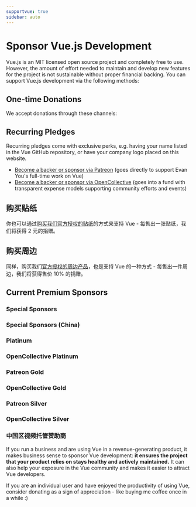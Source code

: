 ```yaml
---
supportvue: true
sidebar: auto
---
```


# Sponsor Vue.js Development

Vue.js is an MIT licensed open source project and completely free to use.
However, the amount of effort needed to maintain and develop new features for the project is not sustainable without proper financial backing. You can support Vue.js development via the following methods:

## One-time Donations

We accept donations through these channels:

<support-Coins />

## Recurring Pledges

Recurring pledges come with exclusive perks, e.g. having your name listed in the Vue GitHub repository, or have your company logo placed on this website.

- [Become a backer or sponsor via Patreon](https://www.patreon.com/evanyou) (goes directly to support Evan You's full-time work on Vue)
- [Become a backer or sponsor via OpenCollective](https://opencollective.com/vuejs) (goes into a fund with transparent expense models supporting community efforts and events)

## 购买贴纸

你也可以通过[购买我们官方授权的贴纸](https://www.smallsticker.com/%E8%B4%B4%E7%BA%B8/vue.html)的方式来支持 Vue - 每售出一张贴纸，我们将获得 2 元的捐赠。

## 购买周边

同样，购买我们[官方授权的周边产品](https://osholic.com/?utm_source=vue&utm_medium=support_page)，也是支持 Vue 的一种方式 - 每售出一件周边，我们将获得售价 10% 的捐赠。

## Current Premium Sponsors

### Special Sponsors

<support-SponsorGroup group="special_sponsors" class="platinum" />

### Special Sponsors (China)

<support-SponsorGroup group="platinum_sponsors_china" class="platinum" />

### Platinum

<support-SponsorGroup group="platinum_sponsors" class="platinum" />

### OpenCollective Platinum

<support-OpenCollectiveGroup group="platinum" />

### Patreon Gold

<support-SponsorGroup group="gold_sponsors" class="patreon-sponsors sponsor-section" />

### OpenCollective Gold

<support-OpenCollectiveGroup group="gold" />

### Patreon Silver

<support-SponsorGroup group="silver_sponsors" class="patreon-sponsors sponsor-section" />

### OpenCollective Silver

<support-OpenCollectiveGroup group="silver" />

### 中国区视频托管赞助商

<support-SponsorGroup group="video_sponsors_china" class="patreon-sponsors sponsor-section" />

If you run a business and are using Vue in a revenue-generating product, it makes business sense to sponsor Vue development: **it ensures the project that your product relies on stays healthy and actively maintained.** It can also help your exposure in the Vue community and makes it easier to attract Vue developers.

If you are an individual user and have enjoyed the productivity of using Vue, consider donating as a sign of appreciation - like buying me coffee once in a while :)
